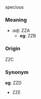 specious
### Meaning
+ _adj_: ZZA
    + __eg__: ZZB

### Origin

ZZC

### Synonym

__eg__: ZZD

+ ZZE


